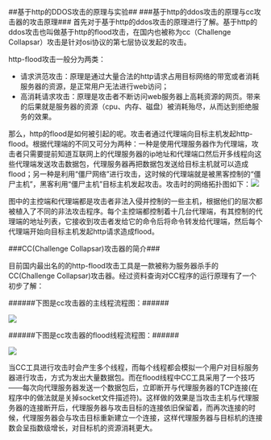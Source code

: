 ##基于http的DDOS攻击的原理与实验##
###基于http的ddos攻击的原理与cc攻击器的攻击原理###
首先对于基于http的ddos攻击的原理进行了解。基于http的ddos攻击也叫做基于http的flood攻击，在国内也被称为cc（Challenge Collapsar）攻击是针对osi协议的第七层协议发起的攻击。

http-flood攻击一般分为两类：

- 请求洪范攻击：原理是通过大量合法的http请求占用目标网络的带宽或者消耗服务器的资源，是正常用户无法进行web访问；
- 高消耗请求攻击：原理是攻击者不断访问web服务器上高耗资源的网页。带来的后果就是服务器的资源（cpu、内存、磁盘）被消耗殆尽，从而达到拒绝服务的效果。

那么，http的flood是如何被引起的呢。攻击者通过代理端向目标主机发起http-flood。根据代理端的不同又可分为两种：一种是使用代理服务器作为代理端，攻击者只需要提前知道互联网上的代理服务器的ip地址和代理端口然后开多线程向这些代理端发送攻击数据包，代理服务器再把数据包发送给目标主机就可以造成flood；另一种是利用“僵尸网络”进行攻击，这时候的代理端就是被黑客控制的“僵尸主机”，黑客利用“僵尸主机”目标主机发起攻击。攻击时的网络拓扑图如下：![](https://github.com/Raztyn/ns/blob/master/2015-2/tr/1.png)

图中的主控端和代理端都是攻击者非法入侵并控制的一些主机，根据他们的层次都被植入了不同的非法攻击程序。每个主控端都控制着十几台代理端，有其控制的代理端的地址列表，它接收到攻击者发给它的命令后将命令转发给代理端，然后每个代理端开始向目标主机发起http请求造成flood。

###CC(Challenge Collapsar)攻击器的简介###

目前国内最出名的的http-flood攻击工具是一款被称为服务器杀手的CC(Challenge Collapsar)攻击器。经过资料查询对CC程序的运行原理有了一个初步了解：

######下图是cc攻击器的主线程流程图：######





![](https://github.com/Raztyn/ns/blob/master/2015-2/tr/2.png)

######下图是cc攻击器的flood线程流程图：######





![](https://github.com/Raztyn/ns/blob/master/2015-2/tr/3.png)


当CC工具进行攻击时会产生多个线程，而每个线程都会模拟一个用户对目标服务器进行攻击，方式为发出大量数据包。而在flood线程中CC工具采用了一个技巧——每次向代理服务器发送一个数据包后，立即断开与代理服务器的TCP连接(在程序中的做法就是关掉socket文件描述符)。这样做的效果是当攻击主机与代理服务器的连接断开后，代理服务器与攻击目标的连接依旧保留着，而再次连接的时候，代理服务器会与攻击目标重新建立一个连接，这样代理服务器与目标机的连接数会呈指数级增长，对目标机的资源消耗更大。